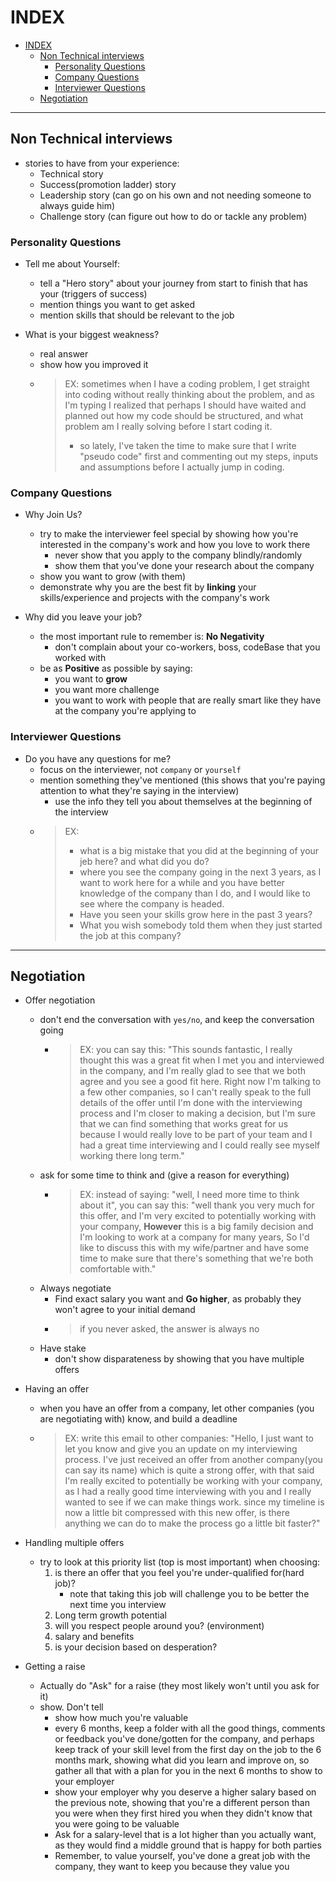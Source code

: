 # INDEX

- [INDEX](#index)
  - [Non Technical interviews](#non-technical-interviews)
    - [Personality Questions](#personality-questions)
    - [Company Questions](#company-questions)
    - [Interviewer Questions](#interviewer-questions)
  - [Negotiation](#negotiation)

---

## Non Technical interviews

- stories to have from your experience:
  - Technical story
  - Success(promotion ladder) story
  - Leadership story (can go on his own and not needing someone to always guide him)
  - Challenge story (can figure out how to do or tackle any problem)

### Personality Questions

- Tell me about Yourself:

  - tell a "Hero story" about your journey from start to finish that has your (triggers of success)
  - mention things you want to get asked
  - mention skills that should be relevant to the job

- What is your biggest weakness?
  - real answer
  - show how you improved it
  - > EX: sometimes when I have a coding problem, I get straight into coding without really thinking about the problem, and as I'm typing I realized that perhaps I should have waited and planned out how my code should be structured, and what problem am I really solving before I start coding it.
    >
    > - so lately, I've taken the time to make sure that I write "pseudo code" first and commenting out my steps, inputs and assumptions before I actually jump in coding.

### Company Questions

- Why Join Us?

  - try to make the interviewer feel special by showing how you're interested in the company's work and how you love to work there
    - never show that you apply to the company blindly/randomly
    - show them that you've done your research about the company
  - show you want to grow (with them)
  - demonstrate why you are the best fit by **linking** your skills/experience and projects with the company's work

- Why did you leave your job?
  - the most important rule to remember is: **No Negativity**
    - don't complain about your co-workers, boss, codeBase that you worked with
  - be as **Positive** as possible by saying:
    - you want to **grow**
    - you want more challenge
    - you want to work with people that are really smart like they have at the company you're applying to

### Interviewer Questions

- Do you have any questions for me?
  - focus on the interviewer, not `company` or `yourself`
  - mention something they've mentioned (this shows that you're paying attention to what they're saying in the interview)
    - use the info they tell you about themselves at the beginning of the interview
  - > EX:
    >
    > - what is a big mistake that you did at the beginning of your jeb here? and what did you do?
    > - where you see the company going in the next 3 years, as I want to work here for a while and you have better knowledge of the company than I do, and I would like to see where the company is headed.
    > - Have you seen your skills grow here in the past 3 years?
    > - What you wish somebody told them when they just started the job at this company?

---

## Negotiation

- Offer negotiation
  - don't end the conversation with `yes/no`, and keep the conversation going
    - > EX: you can say this: "This sounds fantastic, I really thought this was a great fit when I met you and interviewed in the company, and I'm really glad to see that we both agree and you see a good fit here. Right now I'm talking to a few other companies, so I can't really speak to the full details of the offer until I'm done with the interviewing process and I'm closer to making a decision, but I'm sure that we can find something that works great for us because I would really love to be part of your team and I had a great time interviewing and I could really see myself working there long term."
  - ask for some time to think and (give a reason for everything)
    - > EX: instead of saying: "well, I need more time to think about it", you can say this: "well thank you very much for this offer, and I'm very excited to potentially working with your company, **However** this is a big family decision and I'm looking to work at a company for many years, So I'd like to discuss this with my wife/partner and have some time to make sure that there's something that we're both comfortable with."
  - Always negotiate
    - Find exact salary you want and **Go higher**, as probably they won't agree to your initial demand
    - > if you never asked, the answer is always no
  - Have stake
    - don't show disparateness by showing that you have multiple offers
- Having an offer

  - when you have an offer from a company, let other companies (you are negotiating with) know, and build a deadline
  - > EX: write this email to other companies: "Hello, I just want to let you know and give you an update on my interviewing process. I've just received an offer from another company(you can say its name) which is quite a strong offer, with that said I'm really excited to potentially be working with your company, as I had a really good time interviewing with you and I really wanted to see if we can make things work. since my timeline is now a little bit compressed with this new offer, is there anything we can do to make the process go a little bit faster?"

- Handling multiple offers

  - try to look at this priority list (top is most important) when choosing:
    1. is there an offer that you feel you're under-qualified for(hard job)?
       - note that taking this job will challenge you to be better the next time you interview
    2. Long term growth potential
    3. will you respect people around you? (environment)
    4. salary and benefits
    5. is your decision based on desperation?

- Getting a raise

  - Actually do "Ask" for a raise (they most likely won't until you ask for it)
  - show. Don't tell
    - show how much you're valuable
    - every 6 months, keep a folder with all the good things, comments or feedback you've done/gotten for the company, and perhaps keep track of your skill level from the first day on the job to the 6 months mark, showing what did you learn and improve on, so gather all that with a plan for you in the next 6 months to show to your employer
    - show your employer why you deserve a higher salary based on the previous note, showing that you're a different person than you were when they first hired you when they didn't know that you were going to be valuable
    - Ask for a salary-level that is a lot higher than you actually want, as they would find a middle ground that is happy for both parties
    - Remember, to value yourself, you've done a great job with the company, they want to keep you because they value you

